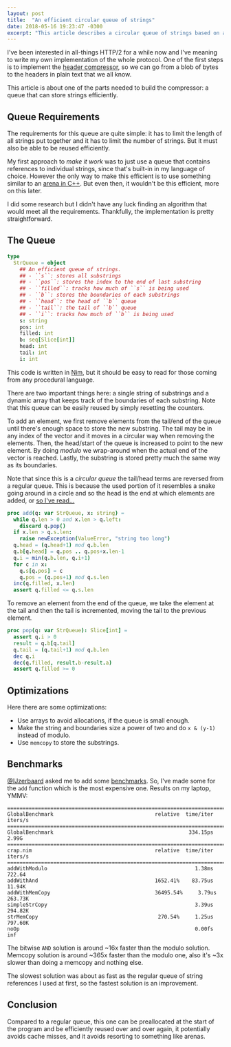 ```yaml
---
layout: post
title:  "An efficient circular queue of strings"
date: 2018-05-16 19:23:47 -0300
excerpt: "This article describes a circular queue of strings based on a single string of substrings. The implementation is flexible, and can be based on a single fixed size array to avoid allocations on constrained devices."
---
```


I've been interested in all-things HTTP/2 for a while now and I've meaning to write my own implementation of the whole protocol. One of the first steps is to implement the [header compressor](https://github.com/nitely/nim-hpack), so we can go from a blob of bytes to the headers in plain text that we all know.

This article is about one of the parts needed to build the compressor: a queue that can store strings efficiently.

## Queue Requirements

The requirements for this queue are quite simple: it has to limit the length of all strings put together and it has to limit the number of strings. But it must also be able to be reused efficiently.

My first approach to *make it work* was to just use a queue that contains references to individual strings, since that's built-in in my language of choice. However the only way to make this efficient is to use something similar to an [arena in C++](https://en.wikipedia.org/wiki/Region-based_memory_management). But even then, it wouldn't be this efficient, more on this later.

I did some research but I didn't have any luck finding an algorithm that would meet all the requirements. Thankfully, the implementation is pretty straightforward.

## The Queue

```nim
type
  StrQueue = object
    ## An efficient queue of strings.
    ## - ``s``: stores all substrings
    ## - ``pos``: stores the index to the end of last substring
    ## - ``filled``: tracks how much of ``s`` is being used
    ## - ``b``: stores the boundaries of each substrings
    ## - ``head``: the head of ``b`` queue
    ## - ``tail``: the tail of ``b`` queue
    ## - ``i``: tracks how much of ``b`` is being used
    s: string
    pos: int
    filled: int
    b: seq[Slice[int]]
    head: int
    tail: int
    i: int
```

This code is written in [Nim](https://nim-lang.org/), but it should be easy
to read for those coming from any procedural language.

There are two important things here: a single string of substrings and a dynamic array that keeps track of the boundaries of each substring. Note that this queue can be easily reused by simply resetting the counters.

To add an element, we first remove elements from the tail/end of the queue until there's enough space to store the new substring. The tail may be in any index of the vector and it moves in a circular way when removing the elements. Then, the head/start of the queue is increased to point to the new element.
By doing *modulo* we wrap-around when the actual end of the vector is reached. Lastly, the substring is stored pretty much the same way as its boundaries.

Note that since this is a *circular queue* the tail/head terms are reversed from a regular queue. This is because the used portion of it resembles a snake going around in a circle and so the head is the end at which elements are added, or [so I've read...](https://softwareengineering.stackexchange.com/questions/144477/on-a-queue-which-end-is-the-head)

```nim
proc add(q: var StrQueue, x: string) =
  while q.len > 0 and x.len > q.left:
    discard q.pop()
  if x.len > q.s.len:
    raise newException(ValueError, "string too long")
  q.head = (q.head+1) mod q.b.len
  q.b[q.head] = q.pos .. q.pos+x.len-1
  q.i = min(q.b.len, q.i+1)
  for c in x:
    q.s[q.pos] = c
    q.pos = (q.pos+1) mod q.s.len
  inc(q.filled, x.len)
  assert q.filled <= q.s.len
```

To remove an element from the end of the queue, we take the element at the tail and then the tail is incremented, moving the tail to the previous element.

```nim
proc pop(q: var StrQueue): Slice[int] =
  assert q.i > 0
  result = q.b[q.tail]
  q.tail = (q.tail+1) mod q.b.len
  dec q.i
  dec(q.filled, result.b-result.a)
  assert q.filled >= 0
```

## Optimizations

Here there are some optimizations:

* Use arrays to avoid allocations, if the queue is small enough.
* Make the string and boundaries size a power of two and do `x & (y-1)` instead of modulo.
* Use `memcopy` to store the substrings.

## Benchmarks

[@IJzerbaard](https://www.reddit.com/r/programming/comments/8k2lny/an_efficient_circular_queue_of_strings/dz4eu67/) asked me to add some [benchmarks](https://gist.github.com/nitely/35b57b22aa6d360b6f53f4b01762208e). So, I've made some for the `add` function which is the most expensive one. Results on my laptop, YMMV:

```
============================================================================
GlobalBenchmark                                 relative  time/iter  iters/s
============================================================================
GlobalBenchmark                                            334.15ps    2.99G
============================================================================
crap.nim                                        relative  time/iter  iters/s
============================================================================
addWithModulo                                                1.38ms   722.64
addWithAnd                                      1652.41%    83.75us   11.94K
addWithMemCopy                                  36495.54%     3.79us  263.73K
simpleStrCopy                                                3.39us  294.82K
strMemCopy                                       270.54%     1.25us  797.60K
noOp                                                         0.00fs      inf
```

The bitwise `AND` solution is around ~16x faster than the modulo solution. Memcopy solution is around ~365x faster than the modulo one, also it's ~3x slower than doing a memcopy and nothing else.

The slowest solution was about as fast as the regular queue of string references I used at first, so the fastest solution is an improvement.

## Conclusion

Compared to a regular queue, this one can be preallocated at the start of the program and be efficiently reused over and over again, it potentially avoids cache misses, and it avoids resorting to something like arenas.
